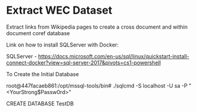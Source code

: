 # Extract WEC Dataset
Extract links from Wikipedia pages to create a cross document and within document coref database

Link on how to install SQLServer with Docker:

SQLServer - https://docs.microsoft.com/en-us/sql/linux/quickstart-install-connect-docker?view=sql-server-2017&pivots=cs1-powershell

To Create the Initial Database

root@447facaeb861:/opt/mssql-tools/bin# ./sqlcmd -S localhost -U sa -P "<YourStrong$Passw0rd>"

CREATE DATABASE TestDB

